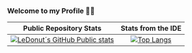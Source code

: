 ### Welcome to my Profile 🚟🌞

|Public Repository Stats |Stats from the IDE |
|:---:|:---:|
| [![LeDonut´s GitHub Public stats](https://github-readme-stats-seven-omega-12.vercel.app/api?username=LeDonut)](https://github.com/anuraghazra/github-readme-stats) | [![Top Langs](https://github-readme-stats-seven-omega-12.vercel.app/api/top-langs/?username=LeDonut&layout=donut)](https://github.com/anuraghazra/github-readme-stats) |
